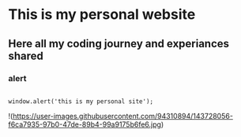 # This is my personal website
## Here all my coding journey and experiances shared
### alert

```

window.alert('this is my personal site');

 ```
!(https://user-images.githubusercontent.com/94310894/143728056-f6ca7935-97b0-47de-89b4-99a9175b6fe6.jpg)

